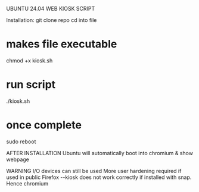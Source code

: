 UBUNTU 24.04 WEB KIOSK SCRIPT

Installation:
git clone repo
cd into file

# makes file executable
chmod +x kiosk.sh

# run script
./kiosk.sh

# once complete
sudo reboot

AFTER INSTALLATION
Ubuntu will automatically boot into chromium & show webpage

WARNING
I/O devices can still be used
More user hardening required if used in public
Firefox --kiosk does not work correctly if installed with snap. Hence chromium
